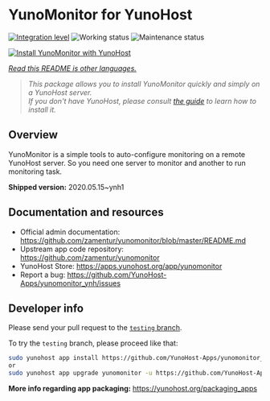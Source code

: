 <!--
N.B.: This README was automatically generated by <https://github.com/YunoHost/apps/tree/master/tools/readme_generator>
It shall NOT be edited by hand.
-->

# YunoMonitor for YunoHost

[![Integration level](https://dash.yunohost.org/integration/yunomonitor.svg)](https://dash.yunohost.org/appci/app/yunomonitor) ![Working status](https://ci-apps.yunohost.org/ci/badges/yunomonitor.status.svg) ![Maintenance status](https://ci-apps.yunohost.org/ci/badges/yunomonitor.maintain.svg)

[![Install YunoMonitor with YunoHost](https://install-app.yunohost.org/install-with-yunohost.svg)](https://install-app.yunohost.org/?app=yunomonitor)

*[Read this README is other languages.](./ALL_README.md)*

> *This package allows you to install YunoMonitor quickly and simply on a YunoHost server.*  
> *If you don't have YunoHost, please consult [the guide](https://yunohost.org/install) to learn how to install it.*

## Overview

YunoMonitor is a simple tools to auto-configure monitoring on a remote YunoHost server. So you need one server to monitor and another to run monitoring task.


**Shipped version:** 2020.05.15~ynh1
## Documentation and resources

- Official admin documentation: <https://github.com/zamentur/yunomonitor/blob/master/README.md>
- Upstream app code repository: <https://github.com/zamentur/yunomonitor>
- YunoHost Store: <https://apps.yunohost.org/app/yunomonitor>
- Report a bug: <https://github.com/YunoHost-Apps/yunomonitor_ynh/issues>

## Developer info

Please send your pull request to the [`testing` branch](https://github.com/YunoHost-Apps/yunomonitor_ynh/tree/testing).

To try the `testing` branch, please proceed like that:

```bash
sudo yunohost app install https://github.com/YunoHost-Apps/yunomonitor_ynh/tree/testing --debug
or
sudo yunohost app upgrade yunomonitor -u https://github.com/YunoHost-Apps/yunomonitor_ynh/tree/testing --debug
```

**More info regarding app packaging:** <https://yunohost.org/packaging_apps>
